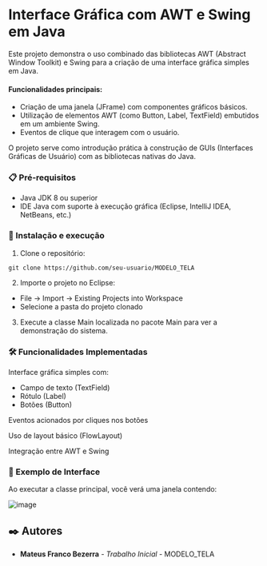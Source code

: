 # Interface Gráfica com AWT e Swing em Java

Este projeto demonstra o uso combinado das bibliotecas AWT (Abstract Window Toolkit) e Swing para a criação de uma interface gráfica simples em Java.

#### Funcionalidades principais:

- Criação de uma janela (JFrame) com componentes gráficos básicos.
- Utilização de elementos AWT (como Button, Label, TextField) embutidos em um ambiente Swing.
- Eventos de clique que interagem com o usuário.

O projeto serve como introdução prática à construção de GUIs (Interfaces Gráficas de Usuário) com as bibliotecas nativas do Java.

### 📋 Pré-requisitos

- Java JDK 8 ou superior
- IDE Java com suporte à execução gráfica (Eclipse, IntelliJ IDEA, NetBeans, etc.)  
### 🚀 Instalação e execução

1. Clone o repositório:

```
git clone https://github.com/seu-usuario/MODELO_TELA
```

2. Importe o projeto no Eclipse:
- File → Import → Existing Projects into Workspace
- Selecione a pasta do projeto clonado

3. Execute a classe Main localizada no pacote Main para ver a demonstração do sistema.
   
### 🛠️ Funcionalidades Implementadas

Interface gráfica simples com:

- Campo de texto (TextField)
- Rótulo (Label)
- Botões (Button)

Eventos acionados por cliques nos botões

Uso de layout básico (FlowLayout)

Integração entre AWT e Swing

### 📝 Exemplo de Interface

Ao executar a classe principal, você verá uma janela contendo:

![image](https://github.com/user-attachments/assets/46d7b37a-2d45-4cc9-8fc2-bef3c16e960a)


## ✒️ Autores

* **Mateus Franco Bezerra** - *Trabalho Inicial* - MODELO_TELA

